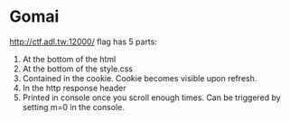 # Gomai
http://ctf.adl.tw:12000/
flag has 5 parts:
1. At the bottom of the html
2. At the bottom of the style.css
3. Contained in the cookie. Cookie becomes visible upon refresh.
4. In the http response header
5. Printed in console once you scroll enough times. Can be triggered by setting m=0 in the console.